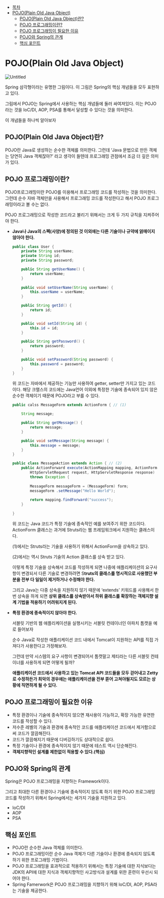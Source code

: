 * [목차](#목차)
* [POJO(Plain Old Java Object)](#pojoplain-old-java-object)
    + [POJO(Plain Old Java Object)란?](#pojoplain-old-java-object란)
    + [POJO 프로그래밍이란?](#pojo-프로그래밍이란)
    + [POJO 프로그래밍이 필요한 이유](#pojo-프로그래밍이-필요한-이유)
    + [POJO와 Spring의 관계](#pojo와-spring의-관계)
    + [핵심 포인트](#핵심-포인트)
    

# POJO(Plain Old Java Object)

![Untitled](https://s3.us-west-2.amazonaws.com/secure.notion-static.com/33d9d983-ed13-4688-8de1-3e6d078baccd/Untitled.png?X-Amz-Algorithm=AWS4-HMAC-SHA256&X-Amz-Content-Sha256=UNSIGNED-PAYLOAD&X-Amz-Credential=AKIAT73L2G45EIPT3X45%2F20221011%2Fus-west-2%2Fs3%2Faws4_request&X-Amz-Date=20221011T114649Z&X-Amz-Expires=86400&X-Amz-Signature=8a60b79b12207453cd6a66c4148c0e7209153e859a0f54489348673edcc4e823&X-Amz-SignedHeaders=host&response-content-disposition=filename%20%3D%22Untitled.png%22&x-id=GetObject)

Spring 삼각형이라는 유명한 그림이다. 이 그림은 Spring의 핵심 개념들을 모두 표현하고 있다. 

그림에서 POJO는 Spring에서 사용하는 핵심 개념들에 둘러 싸여져있다. 이는 POJO라는 것을 IoC/DI, AOP, PSA를 통해서 달성할 수 있다는 것을 의미한다.

이 개념들을 하나씩 알아보자

## POJO(Plain Old Java Object)란?

POJO란 Java로 생성하는 순수한 객체를 의미한다. 그런데 ‘Java 문법으로 만든 객체는 당연히 Java 객체잖아?’ 라고 생각이 들텐데 프로그래밍 관점에서 조금 더 깊은 의미가 있다.

## POJO 프로그래밍이란?

POJO프로그래밍이란 POJO를 이용해서 프로그래밍 코드를 작성하는 것을 의미한다. 그런데 순수 자바 객체만을 사용해서 프로그래밍 코드를 작성한다고 해서 POJO 프로그래밍이라고 볼 수는 없다.

POJO 프로그래밍으로 작성한 코드라고 불리기 위해서는 크게 두 가지 규칙을 지켜주어야 한다.

- **Java나 Java의 스펙(사양)에 정의된 것 이외에는 다른 기술이나 규약에 얽매이지 않아야 한다.**
    
    ```java
    public class User {
    	private String userName;
    	private String id;
    	private String password;
    
    	public String getUserName() {
    		return userName;
    	}
    	
    	public void setUserName(String userName) {
    		this.userName = userName;
    	}
    
    	public String getId() {
    		return id;
    	}
    
    	public void setId(String id) {
    		this.id = id;
    	}
    
    	public String getPassword() {
    		return password;
    	}
    
    	public void setPassword(String password) {
    		this.password = password;
    	}
    }
    ```
    
    위 코드는 자바에서 제공하는 기능만 사용하여 getter, setter만 가지고 있는 코드이다. 해당 크랠스의 코드에는 Java언어 이외에 특정한 기술에 종속되어 있지 않은 순수한 객체이기 때문에 POJO라고 부를 수 있다.
    
    ```java
    public calss MessageForm extends ActionForm { // (1)
    	
    	String message;
    
    	public String getMessage() {
    		return message;
    	}
    
    	public void setMessage(String message) {
    		this.message = message;
    	}
    }
    
    public class MessageAction extends Action { // (2)
    	public ActionForward execute(ActionMapping mapping, ActionForm form,
    		HttpServletRequest request, HttpServletResponse response)
            throws Exception {
    		
    		MessageForm messageForm = (MessageForm) form;
    		messageForm .setMessage("Hello World");
    		
    		return mapping.findForward("success");
    	}
    	
    }
    ```
    
    위 코드는 Java 코드가 특정 기술에 종속적인 예를 보여주기 위한 코드이다. ActionForm 클래스는 과거에 Struts라는 웹 프레임워크에서 지원하는 클래스이다. 
    
    (1)에서는 Struts라는 기술을 사용하기 위해서 ActionForm을 상속하고 있다.
    
    (2)에서는 역시 Struts 기술의 Action 클래스를 상속 받고 있다.
    
    이렇게 특정 기술을 상속해서 코드를 작성하게 되면 나중에 애플리케이션의 요구사항이 변경되서 다른 기술로 변경하려면 S**truts의 클래스를 명시적으로 사용했던 부분을 전부 다 일일이 제거하거나 수정해야 한다.**
    
    그리고 Java는 다중 상속을 지원하지 않기 때문에 ‘extends’ 키워드를 사용해서 한 번 상속을 하게 되면 **상위 클래스를 상속받아서 하위 클래스를 확장하는 객체지향 설계 기법을 적용하기 어려워지게 된다.**
    
- **특정 환경에 종속적이지 않아야 한다.**
    
    서블릿 기반의 웹 애플리케이션을 실행시키는 서블릿 컨테이너인 아파치 톰캣을 예로 들어보자
    
    순수 Java로 작성한 애플리케이션 코드 내에서 Tomcat이 지원하는 API를 직접 가져다가 사용한다고 가정해보자. 
    
    그런데 만약 시스템의 요구 사항이 변경되어서 톰캣말고 제티라는 다른 서블릿 컨테이너를 사용하게 되면 어떻게 될까?
    
    **애플리케이션 코드에서 사용하고 있는 Tomcat API 코드들을 모두 걷어내고 Zetty로 수정하든가 최악의 경우에는 애플리케이션을 전부 뜯어 고쳐야될지도 모르는 상황에 직면하게 될 수 있다.**
    

## POJO 프로그래밍이 필요한 이유

- 특정 환경이나 기술에 종속적이지 않으면 재사용이 가능하고, 확장 가능한 유연한 코드를 작성할 수 있다.
- 저수준 레벨의 기술과 환경에 종속적인 코드를 애플리케이션 코드에서 제거함으로써 코드가 깔끔해진다.
- 코드가 깔끔해지기 때문에 디버깅하기도 상대적으로 쉽다.
- 특정 기술이나 환경에 종속적이지 않기 때문에 테스트 역시 단순해진다.
- **객체지향적인 설계를 제한없이 적용할 수 있다.(핵심)**

## POJO와 Spring의 관계

Spring은 POJO 프로그래밍을 지향하는 Framework이다.

그리고 최대한 다른 환경이나 기술에 종속적이지 않도록 하기 위한 POJO 프로그래밍 코드를 작성하기 위해서 Spring에서는 세가지 기술을 지원하고 있다. 

- IoC/DI
- AOP
- PSA

## 핵심 포인트

- POJO란 순수한 Java 객체를 의미한다.
- POJO 프로그래밍이란 순수 Java 객체가 다른 기술이나 환경에 종속되지 않도록 하기 위한 프로그래밍 기법이다.
- POJO 프로그래밍을 효과적으로 적용하기 위해서는 특정 기술에 대한 지식보다는 JDK의 API에 대한 지식과 객체지향적인 사고방식과 설계를 위한 훈련이 우선시 되어야 한다.
- Spring Famerwork은 POJO 프로그래밍을 지향하기 위해 IoC/DI, AOP, PSA라는 기술을 제공한다.